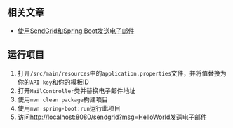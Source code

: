 ## 相关文章

+ [使用SendGrid和Spring Boot发送电子邮件](docs/使用SendGrid和SpringBoot发送电子邮件.md)

## 运行项目

1. 打开`/src/main/resources`中的`application.properties`文件，并将值替换为你的`API key`和你的模板ID
2. 打开`MailController`类并替换电子邮件地址
3. 使用`mvn clean package`构建项目
4. 使用`mvn spring-boot:run`运行此项目
5. 访问[http://localhost:8080/sendgrid?msg=HelloWorld](http://localhost:8080/sendgrid?msg=HelloWorld)发送电子邮件